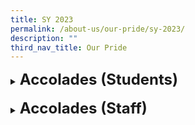 ```yaml
---
title: SY 2023
permalink: /about-us/our-pride/sy-2023/
description: ""
third_nav_title: Our Pride
---
```

<details><summary><span style="font-size: 18pt;"><b>Accolades (Students)</b></span></summary>
<br>
<b><u>National School Games (NSG)</u></b><br>
<details><summary><b>Volleyball</b></summary>
<br>
2nd place in Classification Round (Girls)
<br>
<span style="font-size: 10pt;">
<span style="color:blue;">•</span> Lau Jin Yun -  P4A<br>
<span style="color:blue;">•</span> Nur Irnissa Munifa Binti Mohamad Saperi - P4A<br>
<span style="color:blue;">•</span> Ong Yue Ting - P4C<br>
<span style="color:blue;">•</span> Chua Xin Wei - P4D<br>
<span style="color:blue;">•</span> Adrielle Lim Xin En - P4E<br>
<span style="color:blue;">•</span> Jocelyn Lau Bee Yee - P4F<br>
<span style="color:blue;">•</span> Ong Yi Lin - P5B<br>
<span style="color:blue;">•</span> Ong Rui En, Aniston - P5C<br>
<span style="color:blue;">•</span> Liew Jia Yi - P5F</span><br><br>
8th place National Senior Girls<br>
<span style="font-size: 10pt;">
<span style="color:blue;">•</span> Ong Yi Lin - P6B<br>
<span style="color:blue;">•</span> Ong Rui En, Aniston - P6C<br>
<span style="color:blue;">•</span> Sana Ram Ananth - P6C<br>
<span style="color:blue;">•</span> Yeo Ling - P6D<br>
<span style="color:blue;">•</span> Zarah Ervyna Puteri Noor Azelee - P6D<br>
<span style="color:blue;">•</span> Axielin Santha Vincy - P6E<br>
<span style="color:blue;">•</span> Wang Qiao Qiao - P6E<br>
<span style="color:blue;">•</span> Alanis Zoie Xie Jiaxin - P6F<br>
<span style="color:blue;">•</span> Corraine Sam Jia Xuan - P6F<br>
<span style="color:blue;">•</span> Kok Chian Torng - P6F<br>
<span style="color:blue;">•</span> Liew Jia Yi - P6F<br>
<span style="color:blue;">•</span> Mannasvi Nayaana Amar Raj - P6F<br>
<span style="color:blue;">•</span> Nurul Zuhaira Mohammed Ismail - P6F<br>
<span style="color:blue;">•</span> Thirunavukkarasu Khanishka - P6F</span></details>
<details><summary><b>Rope Skipping</b></summary>
<br>
	<b>Seniors Girls</b><br>
SPSSC Sportsmanship Award<br>
<span style="font-size: 10pt;">
<span style="color:blue;">•</span> Lee Yu Xuan, Sandra - P6C</span><br><br>
4th Position - Individual Freestyle<br>
<span style="font-size: 10pt;">
<span style="color:blue;">•</span> Ang Yixin, Joelle - P6F</span><br><br>
4th Position - Individual Double Under<br>
<span style="font-size: 10pt;">
<span style="color:blue;">•</span> Lim Yong Yun - P6E</span><br><br>
6th Position - Double Dutch<br>
<span style="font-size: 10pt;">
<span style="color:blue;">•</span> Dian Nurafifa Shafiyyah Binte Md Syafiq - P6C<br>
<span style="color:blue;">•</span> Margaret Gabrielle Matira Ama - P6C<br>
<span style="color:blue;">•</span> Yap Janley - P6C<br>
<span style="color:blue;">•</span> Cher Rui Xuan, Jazlyn - P6A</span><br><br>
<b>Junior Girls</b><br>
5th Position - Individual Speed<br>
<span style="font-size: 10pt;">
<span style="color:blue;">•</span> Velmurugan Haasini Nandhana - P4F</span><br><br>
6th Position - Team Speed Relay<br>
<span style="font-size: 10pt;">
<span style="color:blue;">•</span> Lim Yong Yun - P5E<br>
<span style="color:blue;">•</span> Velmurugan Haasini Nandhana - P4F</span><br><br>
Bronze Pin - Team Speed Relay<br>
<span style="font-size: 10pt;">
<span style="color:blue;">•</span> Sun Yutong - P5E<br>
<span style="color:blue;">•</span> Velmurugan Haasini Nandhana - P5E<br>
<span style="color:blue;">•</span> Lovelle Ng Bo YI - P5C<br>
<span style="color:blue;">•</span> Jasmine Tay Xin Yi - P5F<br>
<span style="color:blue;">•</span> Ivy Lim Xin Hui - P5B</span><br><br>
<b>Senior Boys</b><br>
2nd Overall - Divisional Championship<br><br>
1st Position - Double Dutch<br>
<span style="font-size: 10pt;">
<span style="color:blue;">•</span> Kannan Kishore - P6F<br>
<span style="color:blue;">•</span> Tan Xiong Rain - P6A<br>
<span style="color:blue;">•</span> Mohamed Ariq Haikal Bin Md Azri - P6B<br>
<span style="color:blue;">•</span> Eric Ng Hong Yi - P6E</span><br><br>
4th Position - Double Dutch<br>
<span style="font-size: 10pt;">
<span style="color:blue;">•</span> Yang Kai Jun Brian - P6F<br>
<span style="color:blue;">•</span> Verrell Wong Shi Xuan - P6A<br>
<span style="color:blue;">•</span> Pun Yi Wei - P6D<br>
<span style="color:blue;">•</span> Feroz Zidane Nizam - P6A<br>
<span style="color:blue;">•</span> LEE SHENG KAI - P6A</span><br><br>
4th Position - Individual Freestyle (Senior Boys)<br>
<span style="font-size: 10pt;">
<span style="color:blue;">•</span> Verdon Wong Shi Jing - P6B</span><br><br>
Individual Speed<br>
<span style="font-size: 10pt;">
<span style="color:blue;">•</span> 1st Position: Eric Ng Hong Yi - P6E<br>
<span style="color:blue;">•</span> 3rd Position: Verdon Wong Shi Jing - P6B</span><br><br>
7th Position - Individual Double Under<br>
<span style="font-size: 10pt;">
<span style="color:blue;">•</span> Kannan Kishore - P6F</span><br><br>
2nd Position - Team Speed Relay<br>
<span style="font-size: 10pt;">
<span style="color:blue;">•</span> Verdon Wong Shi Jing - P6B<br>
<span style="color:blue;">•</span> Eric Ng Hong Yi - P6E<br>
<span style="color:blue;">•</span> Tey Kai Ze, Damien - P6E<br>
<span style="color:blue;">•</span> Kannan Kishore - P6F<br>
<span style="color:blue;">•</span> Tan Xiong Rain - P6B</span><br><br>
<b>Junior Boys</b><br>	
Individual Speed<br>
<span style="font-size: 10pt;">
<span style="color:blue;">•</span> 5th Position: Verdon Wong Shi Jing - P5B<br>
<span style="color:blue;">•</span> 7th Position: Eric Ng Hong Yi - P5E</span><br><br>
Bronze Pin - Individual Speed<br>
<span style="font-size: 10pt;">
<span style="color:blue;">•</span> Chua Zhen Wei - P5C<br>
<span style="color:blue;">•</span> Teo Zi Yang, Xalan - P5C<br>
<span style="color:blue;">•</span> Lee Zhongsheng - P5C</span><br><br>
6th Position - Individual Double Under<br>
<span style="font-size: 10pt;">
<span style="color:blue;">•</span> Eric Ng Hong Yi - P5E<br>
<span style="color:blue;">•</span> Tey Kai Ze, Damien - P5E<br>
<span style="color:blue;">•</span> Teo Zi Yang, Xalan - P4C<br>
<span style="color:blue;">•</span> Kannan Kishore - P5F<br>
<span style="color:blue;">•</span> Toh Kean Yee - P5F</span><br><br>
Bronze Pin - Individual Double Under<br>
<span style="font-size: 10pt;">
<span style="color:blue;">•</span> Teo Zi Yang, Xalan - P5C</span><br><br>
Bronze Pin - Team Speed Relay<br>
<span style="font-size: 10pt;">
<span style="color:blue;">•</span> Teo Zi Yang, Xalan - P5D<br>
<span style="color:blue;">•</span> Chua Zhen Wei - P5C<br>
<span style="color:blue;">•</span> Lee Zhongsheng - P5C<br>
<span style="color:blue;">•</span> Ong Hong Rong Rion - P5D</span><br><br>
</details>
<details><summary><b>Wushu</b></summary>
<b>Senior Girls</b><br>	
Charlayne Chiang - P4E<br>	
<span style="color:blue;">•</span> 5th Position - 24 Style Taijiquan<br>	
<span style="color:blue;">•</span> 2nd Position - 42 Style Taijiquan<br>	
<span style="color:blue;">•</span> 8th Position - 4 Duan Spear<br><br>
<b>Senior Boys</b><br>	
Chen Zong Ze - P6E<br>	
<span style="color:blue;">•</span> 7th Position - 4 Duan Broadsword<br>	
<span style="color:blue;">•</span> 5th Position - 4 Duan Cudgel<br><br>
<b>Junior Boys</b><br>	
Long Yong Jie - P5F<br>	
<span style="color:blue;">•</span> 5th Position - International Changquan<br>	
<span style="color:blue;">•</span> 8th Position - 4 Duan Cudgel<br><br>	
</details>
<details><summary><b>Taekwondo</b></summary>
<b>Junior Girls</b><br>	
5th position Poomsae Individual Red 1
<br>
<span style="font-size: 10pt;">
<span style="color:blue;">•</span> Lam Shi Yuan Guliana Star - P3G</span></details>
<details><summary><b>Gymnastics</b></summary>
<b>Senior Girls</b><br>	
Blossom Ling - P4G
<br>
<span style="font-size: 10pt;">
<span style="color:blue;">•</span> 7th Position - Uneven Bars<br>
<span style="color:blue;">•</span> 4th Position - Balance Beam<br>
<span style="color:blue;">•</span> 3rd Position - Floor Exercise<br>
<span style="color:blue;">•</span> 3rd Position - All Around(OVERALL)
</span></details>
<details><summary><b>Orienteering Race</b></summary>
<b>Girls Division</b><br>	
<span style="font-size: 10pt;">
<span style="color:blue;">•</span> 1st Position: Kwan Qi En, Kaylan - P6E &amp; Lim Yong Yun - P5E<br>
<span style="color:blue;">•</span> 2nd Position: Tan Mer Ling - P6B &amp; Shiphra Ellysia - P6E</span><br><br>
<b>Boys Division</b><br>	
<span style="font-size: 10pt;">
<span style="color:blue;">•</span> 1st Position: Audi Anaqi - P6B &amp; Eric Ng Hong Yi - P5E,<br>
<span style="color:blue;">•</span> 2nd Position: Tan Xuan Ye - P6E &amp; Callum Wong Joon Thang - P4F.<br>
<span style="color:blue;">•</span> 4th Position: Jairus Devan - P6E &amp; Mohamed Raiyan Fikry - P6B
</span></details>
<br>
<b><u>W7 NLC Aesthetics Showcase -Euphoria 2023</u></b><br>
On the Spot Art Competition <i style="font-size: 10pt;"> (view their artwork<a style="text-decoration: none" href="https://www.lakesidepri.moe.edu.sg/files/w7%20nlc%20aesthetics%20showcase.pdf" target="_blank"> here</a>)</i><br>

<span style="font-size: 10pt;">
<span style="color:blue;">•</span> Commendation (Category A): Karine Ow Rui Yun - P2 Responsibility<br>
<span style="color:blue;">•</span> Commendation (Category B):  Sophie Tan En Xin - P4C<br>
<span style="color:blue;">•</span> Distinction (Category C):  Nur Insyirah Binte Mohamad Hairil - P6D</span>
<br><br>
<b><u>Malay Language Sahibba (Scrabble ) Competition 2023</u></b><br>
<span style="font-size: 10pt;">
<span style="color:blue;">•</span> 2nd Place:  Muhammad Danish Hilmi Bin Ahmad Juraimi - P6C<br>
<span style="color:blue;">•</span> 4th Place:  Nur Farzana Binte Shahrulnizam - P6D<br>
<span style="color:blue;">•</span> 10th Place:  Wan Afiq Rifqi Bin Wan Ahmed Fahmi - P6E</span><br><br>
<b><u>Robotics for a Better World challenge</u></b><br>
Champion (Primary School Category)<br>
<span style="font-size: 10pt;">
<span style="color:blue;">•</span> SASIKUMAR SHASHAANK KUMAR - P4B<br>
<span style="color:blue;">•</span> VINAYA ANGELA RAJ - P4D<br>
<span style="color:blue;">•</span> MUHAMMAD NAUFAL NAJMI BIN NASRUDDIN - P4E<br>
<span style="color:blue;">•</span> NURUL NAZIRAH BINTE MUHAMMAD KHAIRON - P4F<br><br>
Lakeside Primary School's crowned champion for robotic concept that can fly, move and enter disaster site for search and rescue operation (An Shiyi, ZB, 26/8, p9) refer <a style="text-decoration: none" href="https://www.zaobao.com.sg/news/singapore/story20230825-1427260">here</a></span>
<br><br>
<b><u>Global Hackathon 2023</u></b><br>
Singapore National Finals<br>
<span style="font-size: 10pt;">
<span style="color:blue;">•</span>Secured 1 Rank out of 315 Students: Ben Yap Zhi Leng - P6F</span>
<br><br>
<b><u>Design For Good Youth Competition</u></b><br>
Digital Poster Design<br>
<span style="font-size: 10pt;">
<span style="color:blue;">•</span>Best of the Show Award in Category 1 (Primary Schools): Sherrie Mia Isabella Binte Mohamed Iskanda - P4B</span></details>
<br>
<details><summary><span style="font-size: 18pt;"><b>Accolades (Staff)</b></span></summary>
<b><u>MOE Long Service Awards 2023</u></b><br>
<span style="font-size: 10pt;">
<span style="color:blue;">•</span>
Mdm Oon Sim Sim<br>
<span style="color:blue;">•</span>Ms Isabel Teo Hui Jin<br>
<span style="color:blue;">•</span>Mr Darwin Deleverio<br>
<span style="color:blue;">•</span>Ms Yew Hew Mei<br>
<span style="color:blue;">•</span>Mdm Angeline Toh Tiong Leng<br>
<span style="color:blue;">•</span>Ms Tai Kah Fong<br>
<span style="color:blue;">•</span>Ms Ice Lim Yu Su<br>
<span style="color:blue;">•</span>Mdm Gan Kim Huay<br>
<span style="color:blue;">•</span>Mr Li Shifang <br>
<span style="color:blue;">•</span>Mdm Belle Pang Toon Zee<br>
<span style="color:blue;">•</span>Mdm Ling Chin Chin<br>
<span style="color:blue;">•</span>Mdm Sandy Chew Lay Tin<br>
<span style="color:blue;">•</span>Ms Ang Hwee Fung<br>
<span style="color:blue;">•</span>Mdm Samsinar Bte Mohamad<br>
<span style="color:blue;">•</span>Mrs Thennarasi Jayakumar<br>
<span style="color:blue;">•</span>Mdm Lim May Hua<br>
<span style="color:blue;">•</span>Mr Ho Wei Sze<br>
<span style="color:blue;">•</span>Mdm Chua Lim Peng<br>
<span style="color:blue;">•</span>Mrs Pauline Lee - MOE Special Appreciation Award</span><br><br>
<b><u>National Day Awards 2023</u></b><br>
<span style="font-size: 10pt;">
<span style="color:blue;">•</span>Mrs Finella Goh - The Public Administration Medal (Silver) &amp; The Long Service Medal<br>
<span style="color:blue;">•</span>Mrs Yeo-Lim May Hua - The Commendation Medal<br>
<span style="color:blue;">•</span>Mr Roslan Bin Sa’ad - The Long Service Medal<br>
<span style="color:blue;">•</span>Mrs Eileen Seet - The Long Service Medal<br>
<span style="color:blue;">•</span>Mdm Chua Lim Peng - The Long Service Medal</span><br><br>
<b><u>2023 MOE Innergy &amp; Outstanding Innovator Awards</u></b><br>
<span style="font-size: 10pt;">
<span style="color:blue;">•</span>Mr Chan Kok Hong</span>
</details>
